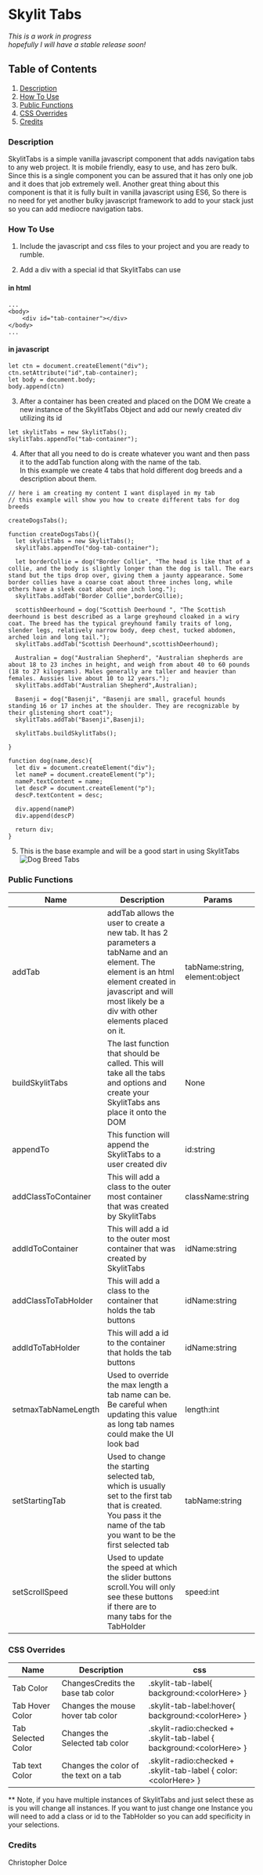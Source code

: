 # Skylit Tabs  
*This is a work in progress*   
*hopefully I will have a stable release soon!*
## Table of Contents
1. [Description](#Description)
2. [How To Use](#How-To-Use)
3. [Public Functions](#Public-Functions)
4. [CSS Overrides](#CSS-Overrides)
5. [Credits](#Credits)

### Description
SkylitTabs is a simple vanilla javascript component that adds navigation tabs to any web project. It is mobile friendly, easy to use, and has zero bulk. Since this is a single component you can be assured that it has only one job and it does that job extremely well. Another great thing about this component is that it is fully built in vanilla javascript using ES6, So there is no need for yet another bulky javascript framework to add to your stack just so you can add mediocre navigation tabs. 

### How To Use  
1. Include the javascript and css files to your project and you are ready to rumble. 
 
2. Add a div with a special id that SkylitTabs can use
#### in html
```
...
<body>
	<div id="tab-container"></div>
</body>
...
```
#### in javascript
```
let ctn = document.createElement("div");
ctn.setAttribute("id",tab-container);
let body = document.body;
body.append(ctn)
```
3. After a container has been created and placed on the DOM We create a new instance of the SkylitTabs Object and add our newly created div utilizing its id

```
let skylitTabs = new SkylitTabs();
skylitTabs.appendTo("tab-container");
```
4. After that all you need to do is create whatever you want and then pass it to the addTab  function along with the name of the tab.  
In this example we create 4 tabs that hold different dog breeds and a description about them.  

```
// here i am creating my content I want displayed in my tab   
// this example will show you how to create different tabs for dog breeds

createDogsTabs();

function createDogsTabs(){
  let skylitTabs = new SkylitTabs();
  skylitTabs.appendTo("dog-tab-container");
  
  let borderCollie = dog("Border Collie", "The head is like that of a collie, and the body is slightly longer than the dog is tall. The ears stand but the tips drop over, giving them a jaunty appearance. Some border collies have a coarse coat about three inches long, while others have a sleek coat about one inch long.");
  skylitTabs.addTab("Border Collie",borderCollie);

  scottishDeerhound = dog("Scottish Deerhound ", "The Scottish deerhound is best described as a large greyhound cloaked in a wiry coat. The breed has the typical greyhound family traits of long, slender legs, relatively narrow body, deep chest, tucked abdomen, arched loin and long tail.");
  skylitTabs.addTab("Scottish Deerhound",scottishDeerhound);

  Australian = dog("Australian Shepherd", "Australian shepherds are about 18 to 23 inches in height, and weigh from about 40 to 60 pounds (18 to 27 kilograms). Males generally are taller and heavier than females. Aussies live about 10 to 12 years.");
  skylitTabs.addTab("Australian Shepherd",Australian);

  Basenji = dog("Basenji", "Basenji are small, graceful hounds standing 16 or 17 inches at the shoulder. They are recognizable by their glistening short coat");
  skylitTabs.addTab("Basenji",Basenji);
  
  skylitTabs.buildSkylitTabs();

}

function dog(name,desc){
  let div = document.createElement("div");
  let nameP = document.createElement("p");
  nameP.textContent = name;
  let descP = document.createElement("p");
  descP.textContent = desc;

  div.append(nameP)
  div.append(descP)

  return div;
}
```
5. This is the base example and will be a good start in using SkylitTabs   
![Dog Breed Tabs](https://github.com/DrSkylit/skylit-tabs/tree/main/example/screenshots/DogBreedTabs.png)

### Public Functions  
| Name | Description | Params |
| --- | --------- | -------- |
| addTab | addTab allows the user to create a new tab. It has 2 parameters a tabName and an element. The element is an html element created in javascript and will most likely be a div with other elements placed on it.  | tabName:string, element:object | 
| buildSkylitTabs | The last function that should be called. This will take all the tabs and options and create your SkylitTabs ans place it onto the DOM  | None|
| appendTo | This function will append the SkylitTabs to a user created div | id:string | 
| addClassToContainer | This will add a class to the outer most container that was created by SkylitTabs  | className:string | 
| addIdToContainer | This will add a id to the outer most container that was created by SkylitTabs  | idName:string | 
| addClassToTabHolder | This will add a class to the container that holds the tab buttons| idName:string | 
| addIdToTabHolder | This will add a id to the container that holds the tab buttons| idName:string |
| setmaxTabNameLength | Used to override the max length a tab name can be. Be careful when updating this value as long tab names could make the UI look bad| length:int | 
| setStartingTab | Used to change the starting selected tab, which is usually set to the first tab that is created. You pass it the name of the tab you want to be the first selected tab | tabName:string |
| setScrollSpeed | Used to update the speed at which the slider buttons scroll.You will only see these buttons if there are to many tabs for the TabHolder | speed:int |   

### CSS Overrides
| Name | Description | css |
| --- | --------- | -------- |
| Tab Color | ChangesCredits the base tab color | .skylit-tab-label{ background:\<colorHere> } |
| Tab Hover Color | Changes the mouse hover tab color | .skylit-tab-label:hover{ background:\<colorHere> } |
| Tab Selected Color | Changes the Selected tab color | .skylit-radio:checked + .skylit-tab-label { background:\<colorHere> } |
| Tab text Color | Changes the color of the text on a tab | .skylit-radio:checked + .skylit-tab-label { color:\<colorHere> } |

** Note, if you have multiple instances of SkylitTabs and just select these as is you will change all instances. If you want to just change one Instance you will need to add a class or id to the TabHolder so you can add specificity in your selections. 
### Credits   
Christopher Dolce